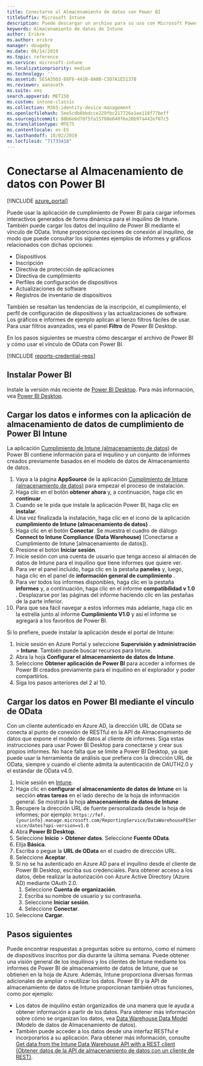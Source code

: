```yaml
---
title: Conectarse al Almacenamiento de datos con Power BI
titleSuffix: Microsoft Intune
description: Puede descargar un archivo para su uso con Microsoft Power BI que le permite cargar informes interactivos generados de forma dinámica para el inquilino de Microsoft Intune.
keywords: Almacenamiento de datos de Intune
author: Erikre
ms.author: erikre
manager: dougeby
ms.date: 08/14/2019
ms.topic: reference
ms.service: microsoft-intune
ms.localizationpriority: medium
ms.technology: ''
ms.assetid: 5E5A35D3-88F8-441B-8A0B-C5D7A1E5137B
ms.reviewer: aanavath
ms.suite: ems
search.appverid: MET150
ms.custom: intune-classic
ms.collection: M365-identity-device-management
ms.openlocfilehash: 5ee5cdb6bbdcce229fbc217726a1ee118f77beff
ms.sourcegitcommit: 88b6e6d70f5fa15708e640f6e20b97a442ef07c5
ms.translationtype: MTE75
ms.contentlocale: es-ES
ms.lasthandoff: 10/02/2019
ms.locfileid: "71733418"
---
```

# <a name="connect-to-the-data-warehouse-with-power-bi"></a>Conectarse al Almacenamiento de datos con Power BI

[!INCLUDE [azure_portal](../includes/azure_portal.md)]

Puede usar la aplicación de cumplimiento de Power BI para cargar informes interactivos generados de forma dinámica para el inquilino de Intune. También puede cargar los datos del inquilino de Power BI mediante el vínculo de OData. Intune proporciona opciones de conexión al inquilino, de modo que puede consultar los siguientes ejemplos de informes y gráficos relacionados con dichas opciones:  

- Dispositivos
- Inscripción
- Directiva de protección de aplicaciones
- Directiva de cumplimiento
- Perfiles de configuración de dispositivos
- Actualizaciones de software
- Registros de inventario de dispositivos

También se resaltan las tendencias de la inscripción, el cumplimiento, el perfil de configuración de dispositivos y las actualizaciones de software. Los gráficos e informes de ejemplo aplican al lienzo filtros fáciles de usar. Para usar filtros avanzados, vea el panel **Filtro** de Power BI Desktop.

En los pasos siguientes se muestra cómo descargar el archivo de Power BI y cómo usar el vínculo de OData con Power BI.

[!INCLUDE [reports-credential-reqs](../includes/reports-credential-reqs.md)]

## <a name="install-power-bi"></a>Instalar Power BI

Instale la versión más reciente de [Power BI Desktop](https://aka.ms/intune/datawarehouseapi/installpowerbi). Para más información, vea [Power BI Desktop](https://powerbi.microsoft.com/desktop).

## <a name="load-the-data-and-reports-using-the-power-bi-intune-compliance-data-warehouse-app"></a>Cargar los datos e informes con la aplicación de almacenamiento de datos de cumplimiento de Power BI Intune

La aplicación [Cumplimiento de Intune (almacenamiento de datos)](https://aka.ms/intune/datawarehouseapi/getpowerbiapp) de Power BI contiene información para el inquilino y un conjunto de informes creados previamente basados en el modelo de datos de Almacenamiento de datos.

1. Vaya a la página **AppSource** de la aplicación [Cumplimiento de Intune (almacenamiento de datos)](https://aka.ms/intune/datawarehouseapi/getpowerbiapp) para empezar el proceso de instalación.
2. Haga clic en el botón **obtener ahora** y, a continuación, haga clic en **continuar**.
3. Cuando se le pida que instale la aplicación Power BI, haga clic en **instalar**.
4. Una vez finalizada la instalación, haga clic en el icono de la aplicación **cumplimiento de Intune (almacenamiento de datos)** .
5. Haga clic en el botón **Conectar**. Se muestra el cuadro de diálogo **Connect to Intune Compliance (Data Warehouse)** (Conectarse a Cumplimiento de Intune [almacenamiento de datos]).
6. Presione el botón **Iniciar sesión**.
7. Inicie sesión con una cuenta de usuario que tenga acceso al almacén de datos de Intune para el inquilino que tiene informes que quiere ver.
8. Para ver el panel incluido, haga clic en la pestaña **paneles** y, luego, haga clic en el panel de **información general de cumplimiento** .
9. Para ver todos los informes disponibles, haga clic en la pestaña **informes** y, a continuación, haga clic en el informe **compatibilidad v 1.0** . Desplazarse por las páginas del informe haciendo clic en las pestañas de la parte inferior.
10. Para que sea fácil navegar a estos informes más adelante, haga clic en la estrella junto al informe **Cumplimiento V1.0** y así el informe se agregará a los favoritos de Power BI.

Si lo prefiere, puede instalar la aplicación desde el portal de Intune:

1. Inicie sesión en Azure Portal y seleccione **Supervisión y administración** > **Intune**. También puede buscar recursos para Intune.
2. Abra la hoja **Configurar el almacenamiento de datos de Intune**.
3. Seleccione **Obtener aplicación de Power BI** para acceder a informes de Power BI creados previamente para el inquilino en el explorador y poder compartirlos.
4. Siga los pasos anteriores del 2 al 10.

## <a name="load-the-data-in-power-bi-using-the-odata-link"></a>Cargar los datos en Power BI mediante el vínculo de OData

Con un cliente autenticado en Azure AD, la dirección URL de OData se conecta al punto de conexión de RESTful en la API de Almacenamiento de datos que expone el modelo de datos al cliente de informes. Siga estas instrucciones para usar Power BI Desktop para conectarse y crear sus propios informes. No hace falta que se limite a Power BI Desktop, ya que puede usar la herramienta de análisis que prefiera con la dirección URL de OData, siempre y cuando el cliente admita la autenticación de OAUTH2.0 y el estándar de OData v4.0.

1. Inicie sesión en [Intune](https://go.microsoft.com/fwlink/?linkid=2090973).
2. Haga clic en **configurar el almacenamiento de datos de Intune** en la sección **otras tareas** en el lado derecho de la hoja de información general. Se mostrará la hoja **almacenamiento de datos de Intune** .
3. Recupere la dirección URL de fuente personalizada desde la hoja de informes; por ejemplo: `https://fef.{yourinfo}.manage.microsoft.com/ReportingService/DataWarehouseFEService/dates?api-version=v1.0`
4. Abra **Power BI Desktop**.
5. Seleccione **Inicio** > **Obtener datos**. Seleccione **Fuente OData**.
6. Elija **Básica**.
7. Escriba o pegue la **URL de OData** en el cuadro de dirección URL.
8. Seleccione **Aceptar**.
9. Si no se ha autenticado en Azure AD para el inquilino desde el cliente de Power BI Desktop, escriba sus credenciales. Para obtener acceso a los datos, debe realizar la autorización con Azure Active Directory (Azure AD) mediante OAuth 2.0.  
    1. Seleccione **Cuenta de organización**.  
    2. Escriba su nombre de usuario y su contraseña.  
    3. Seleccione **Iniciar sesión**.  
    4. Seleccione **Conectar**.  
10. Seleccione **Cargar**.

## <a name="next-steps"></a>Pasos siguientes

Puede encontrar respuestas a preguntas sobre su entorno, como el número de dispositivos inscritos por día durante la última semana. Puede obtener una visión general de los inquilinos y los clientes de Intune mediante los informes de Power BI de almacenamiento de datos de Intune, que se obtienen en la hoja de Azure. Además, Intune proporciona diversas formas adicionales de ampliar o reutilizar los datos. Power BI y la API de almacenamiento de datos de Intune proporcionan también otras funciones, como por ejemplo:

<!-- - You can use Power BI Desktop to create additional report types with your data. For example, you could create a custom chart representing the ratio of device manufactures in your enterprise. For more information about creating custom reports with Power BI and the Intune Data Warehouse, see `BLOG POST ON POWER BI`. -->
- Los datos de inquilino están organizados de una manera que le ayuda a obtener información a partir de los datos. Para obtener más información sobre cómo se organizan los datos, vea [Data Warehouse Data Model](reports-ref-data-model.md) (Modelo de datos de Almacenamiento de datos).
- También puede acceder a los datos desde una interfaz RESTful e incorporarlos a su aplicación. Para obtener más información, consulte [Get data from the Intune Data Warehouse API with a REST client (Obtener datos de la API de almacenamiento de datos con un cliente de REST)](../reports-proc-data-rest.md).
